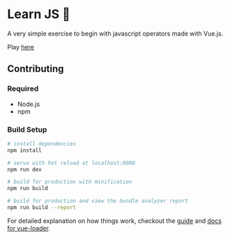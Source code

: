 # Learn JS :school_satchel:
A very simple exercise to begin with javascript operators made with Vue.js.

Play [here](https://julienr114.github.io/learn_js/)

## Contributing

### Required
* Node.js
* npm

### Build Setup

``` bash
# install dependencies
npm install

# serve with hot reload at localhost:8080
npm run dev

# build for production with minification
npm run build

# build for production and view the bundle analyzer report
npm run build --report
```

For detailed explanation on how things work, checkout the [guide](http://vuejs-templates.github.io/webpack/) and [docs for vue-loader](http://vuejs.github.io/vue-loader).
